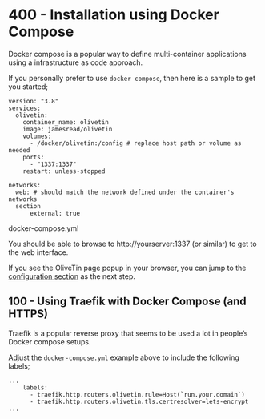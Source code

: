 # 400 - Installation using Docker Compose

Docker compose is a popular way to define multi-container applications using a infrastructure as code approach.

If you personally prefer to use ```docker compose```, then here is a sample to get you started;

```
version: "3.8"
services:
  olivetin:
    container_name: olivetin
    image: jamesread/olivetin
    volumes:
      - /docker/olivetin:/config # replace host path or volume as needed
    ports:
      - "1337:1337"
    restart: unless-stopped

networks:
  web: # should match the network defined under the container's networks
  section
      external: true
```
docker-compose.yml

You should be able to browse to http://yourserver:1337 (or similar) to get to the web interface.

If you see the OliveTin page popup in your browser, you can jump to the [configuration section](https://docs.olivetin.app/config.html) as the next step.

## 100 - Using Traefik with Docker Compose (and HTTPS)

Traefik is a popular reverse proxy that seems to be used a lot in people’s Docker compose setups.

Adjust the ```docker-compose.yml``` example above to include the following labels;

```
...
    labels:
      - traefik.http.routers.olivetin.rule=Host(`run.your.domain`)
      - traefik.http.routers.olivetin.tls.certresolver=lets-encrypt
...
```
